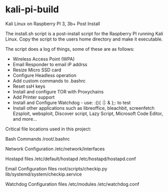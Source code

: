 ﻿# kali-pi-build
Kali Linux on Raspberry PI 3, 3b+ Post Install

The install.sh script is a post-install script for the Raspberry PI running Kali Linux.  Copy the script to the users home directory and make it executable. 

The script does a log of things, some of these are as follows:
- Wireless Access Point (WPA)
- Email Responder to email iP addrss
- Resize Micro SSD card
- Configure Headless operation
- Add custom commands to .bashrc
- Reset ssH keys
- Install and configure TOR with Proxychains
- Add Printer support
- Install and Configure Watchdog - use:   :(){ :|: & };:   to test
- Install other applications such as libreoffice, bleachbit, screenfetch
  Ezsploit, websploit, Discover script, Lazy Script, Microsoft Code Editor,
  and more…

Critical file locations used in this project:

Bash Commands
	/root/.bashrc

Network Configuration
	/etc/network/interfaces

Hostapd files
	/etc/default/hostapd
	/etc/hostapd/hostapd.conf

Email Configuration files
	root/scripts/checkip.py
	lib/systemd/system/checkip.service

Watchdog Configuration files
	/etc/modules
	/etc/watchdog.conf 
